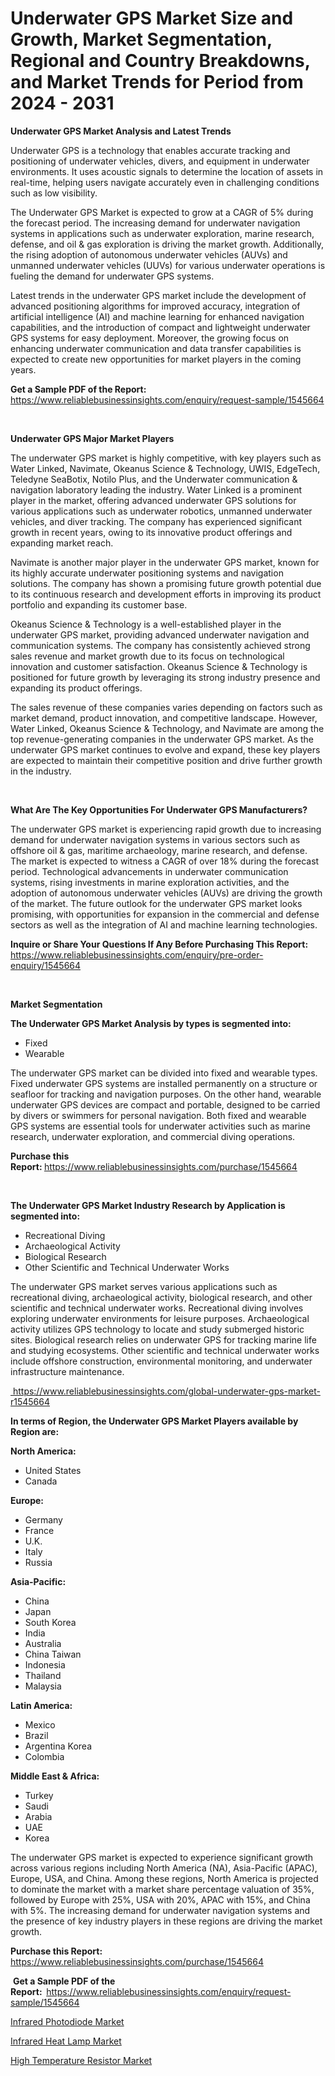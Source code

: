 <p><h1>Underwater GPS Market Size and Growth, Market Segmentation, Regional and Country Breakdowns, and Market Trends for Period from 2024 -  2031</h1></p><p><strong>Underwater GPS Market Analysis and Latest Trends</strong></p>
<p><p>Underwater GPS is a technology that enables accurate tracking and positioning of underwater vehicles, divers, and equipment in underwater environments. It uses acoustic signals to determine the location of assets in real-time, helping users navigate accurately even in challenging conditions such as low visibility.</p><p>The Underwater GPS Market is expected to grow at a CAGR of 5% during the forecast period. The increasing demand for underwater navigation systems in applications such as underwater exploration, marine research, defense, and oil & gas exploration is driving the market growth. Additionally, the rising adoption of autonomous underwater vehicles (AUVs) and unmanned underwater vehicles (UUVs) for various underwater operations is fueling the demand for underwater GPS systems.</p><p>Latest trends in the underwater GPS market include the development of advanced positioning algorithms for improved accuracy, integration of artificial intelligence (AI) and machine learning for enhanced navigation capabilities, and the introduction of compact and lightweight underwater GPS systems for easy deployment. Moreover, the growing focus on enhancing underwater communication and data transfer capabilities is expected to create new opportunities for market players in the coming years.</p></p>
<p><strong>Get a Sample PDF of the Report:&nbsp;</strong> <a href="https://www.reliablebusinessinsights.com/enquiry/request-sample/1545664">https://www.reliablebusinessinsights.com/enquiry/request-sample/1545664</a></p>
<p>&nbsp;</p>
<p><strong>Underwater GPS Major Market Players</strong></p>
<p><p>The underwater GPS market is highly competitive, with key players such as Water Linked, Navimate, Okeanus Science & Technology, UWIS, EdgeTech, Teledyne SeaBotix, Notilo Plus, and the Underwater communication & navigation laboratory leading the industry. Water Linked is a prominent player in the market, offering advanced underwater GPS solutions for various applications such as underwater robotics, unmanned underwater vehicles, and diver tracking. The company has experienced significant growth in recent years, owing to its innovative product offerings and expanding market reach.</p><p>Navimate is another major player in the underwater GPS market, known for its highly accurate underwater positioning systems and navigation solutions. The company has shown a promising future growth potential due to its continuous research and development efforts in improving its product portfolio and expanding its customer base.</p><p>Okeanus Science & Technology is a well-established player in the underwater GPS market, providing advanced underwater navigation and communication systems. The company has consistently achieved strong sales revenue and market growth due to its focus on technological innovation and customer satisfaction. Okeanus Science & Technology is positioned for future growth by leveraging its strong industry presence and expanding its product offerings.</p><p>The sales revenue of these companies varies depending on factors such as market demand, product innovation, and competitive landscape. However, Water Linked, Okeanus Science & Technology, and Navimate are among the top revenue-generating companies in the underwater GPS market. As the underwater GPS market continues to evolve and expand, these key players are expected to maintain their competitive position and drive further growth in the industry.</p></p>
<p>&nbsp;</p>
<p><strong>What Are The Key Opportunities For Underwater GPS Manufacturers?</strong></p>
<p><p>The underwater GPS market is experiencing rapid growth due to increasing demand for underwater navigation systems in various sectors such as offshore oil & gas, maritime archaeology, marine research, and defense. The market is expected to witness a CAGR of over 18% during the forecast period. Technological advancements in underwater communication systems, rising investments in marine exploration activities, and the adoption of autonomous underwater vehicles (AUVs) are driving the growth of the market. The future outlook for the underwater GPS market looks promising, with opportunities for expansion in the commercial and defense sectors as well as the integration of AI and machine learning technologies.</p></p>
<p><strong>Inquire or Share Your Questions If Any Before Purchasing This Report:</strong> <a href="https://www.reliablebusinessinsights.com/enquiry/pre-order-enquiry/1545664">https://www.reliablebusinessinsights.com/enquiry/pre-order-enquiry/1545664</a></p>
<p>&nbsp;</p>
<p><strong>Market Segmentation</strong></p>
<p><strong>The Underwater GPS Market Analysis by types is segmented into:</strong></p>
<p><ul><li>Fixed</li><li>Wearable</li></ul></p>
<p><p>The underwater GPS market can be divided into fixed and wearable types. Fixed underwater GPS systems are installed permanently on a structure or seafloor for tracking and navigation purposes. On the other hand, wearable underwater GPS devices are compact and portable, designed to be carried by divers or swimmers for personal navigation. Both fixed and wearable GPS systems are essential tools for underwater activities such as marine research, underwater exploration, and commercial diving operations.</p></p>
<p><strong>Purchase this Report:&nbsp;</strong><a href="https://www.reliablebusinessinsights.com/purchase/1545664">https://www.reliablebusinessinsights.com/purchase/1545664</a></p>
<p>&nbsp;</p>
<p><strong>The Underwater GPS Market Industry Research by Application is segmented into:</strong></p>
<p><ul><li>Recreational Diving</li><li>Archaeological Activity</li><li>Biological Research</li><li>Other Scientific and Technical Underwater Works</li></ul></p>
<p><p>The underwater GPS market serves various applications such as recreational diving, archaeological activity, biological research, and other scientific and technical underwater works. Recreational diving involves exploring underwater environments for leisure purposes. Archaeological activity utilizes GPS technology to locate and study submerged historic sites. Biological research relies on underwater GPS for tracking marine life and studying ecosystems. Other scientific and technical underwater works include offshore construction, environmental monitoring, and underwater infrastructure maintenance.</p></p>
<p><a href="https://www.reliablebusinessinsights.com/global-underwater-gps-market-r1545664">&nbsp;https://www.reliablebusinessinsights.com/global-underwater-gps-market-r1545664</a></p>
<p><strong>In terms of Region, the Underwater GPS Market Players available by Region are:</strong></p>
<p>
    <p> <strong> North America: </strong>
        <ul>
            <li>United States</li>
            <li>Canada</li>
        </ul>
        </p> 
    <p> <strong> Europe: </strong>
        <ul>
            <li>Germany</li>
            <li>France</li>
            <li>U.K.</li>
            <li>Italy</li>
            <li>Russia</li>
        </ul>
        </p> 
    <p> <strong> Asia-Pacific: </strong>
        <ul>
            <li>China</li>
            <li>Japan</li>
            <li>South Korea</li>
            <li>India</li>
            <li>Australia</li>
            <li>China Taiwan</li>
            <li>Indonesia</li>
            <li>Thailand</li>
            <li>Malaysia</li>
        </ul>
        </p> 
    <p> <strong> Latin America: </strong>
        <ul>
            <li>Mexico</li>
            <li>Brazil</li>
            <li>Argentina Korea</li>
            <li>Colombia</li>
        </ul>
        </p> 
    <p> <strong> Middle East & Africa: </strong>
        <ul>
            <li>Turkey</li>
            <li>Saudi</li>
            <li>Arabia</li>
            <li>UAE</li>
            <li>Korea</li>
        </ul>
    </p>
    </p>
<p><p>The underwater GPS market is expected to experience significant growth across various regions including North America (NA), Asia-Pacific (APAC), Europe, USA, and China. Among these regions, North America is projected to dominate the market with a market share percentage valuation of 35%, followed by Europe with 25%, USA with 20%, APAC with 15%, and China with 5%. The increasing demand for underwater navigation systems and the presence of key industry players in these regions are driving the market growth.</p></p>
<p><strong>Purchase this Report: </strong><a href="https://www.reliablebusinessinsights.com/purchase/1545664">https://www.reliablebusinessinsights.com/purchase/1545664</a></p>
<p>&nbsp;<strong>Get a Sample PDF of the Report:&nbsp;&nbsp;</strong><a href="https://www.reliablebusinessinsights.com/enquiry/request-sample/1545664">https://www.reliablebusinessinsights.com/enquiry/request-sample/1545664</a></p>
<p><strong></strong></p>
<p><p><a href="https://www.linkedin.com/pulse/global-infrared-photodiode-market-size-trends-analysis-regional-gnqef">Infrared Photodiode Market</a></p><p><a href="https://www.linkedin.com/pulse/global-infrared-heat-lamp-market-sector-types-applications-player-jm9dc">Infrared Heat Lamp Market</a></p><p><a href="https://www.linkedin.com/pulse/high-temperature-resistor-market-size-segmentation-trends-qp5nc">High Temperature Resistor Market</a></p></p>